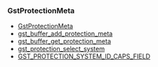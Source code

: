 ### GstProtectionMeta

* [GstProtectionMeta]()
* [gst_buffer_add_protection_meta]()
* [gst_buffer_get_protection_meta]()
* [gst_protection_select_system]()
* [GST_PROTECTION_SYSTEM_ID_CAPS_FIELD]()
